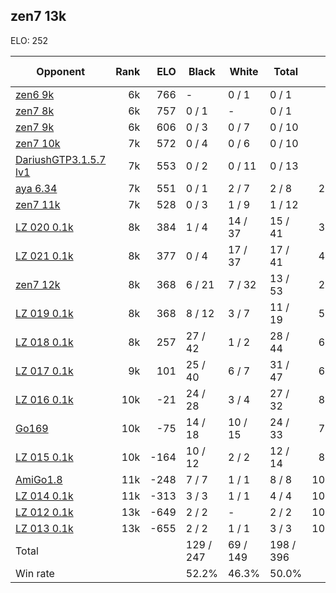 ## zen7 13k ##

ELO: 252

Opponent | Rank | ELO | Black | White | Total | Win rate
---------|-----:|----:|-------|-------|-------|-------:
[zen6 9k](zen6%209k.md) | 6k | 766 | - | 0 / 1 | 0 / 1 | 0.0%
[zen7 8k](zen7%208k.md) | 6k | 757 | 0 / 1 | - | 0 / 1 | 0.0%
[zen7 9k](zen7%209k.md) | 6k | 606 | 0 / 3 | 0 / 7 | 0 / 10 | 0.0%
[zen7 10k](zen7%2010k.md) | 7k | 572 | 0 / 4 | 0 / 6 | 0 / 10 | 0.0%
[DariushGTP3.1.5.7 lv1](DariushGTP3.1.5.7%20lv1.md) | 7k | 553 | 0 / 2 | 0 / 11 | 0 / 13 | 0.0%
[aya 6.34](aya%206.34.md) | 7k | 551 | 0 / 1 | 2 / 7 | 2 / 8 | 25.0%
[zen7 11k](zen7%2011k.md) | 7k | 528 | 0 / 3 | 1 / 9 | 1 / 12 | 8.3%
[LZ 020 0.1k](LZ%20020%200.1k.md) | 8k | 384 | 1 / 4 | 14 / 37 | 15 / 41 | 36.6%
[LZ 021 0.1k](LZ%20021%200.1k.md) | 8k | 377 | 0 / 4 | 17 / 37 | 17 / 41 | 41.5%
[zen7 12k](zen7%2012k.md) | 8k | 368 | 6 / 21 | 7 / 32 | 13 / 53 | 24.5%
[LZ 019 0.1k](LZ%20019%200.1k.md) | 8k | 368 | 8 / 12 | 3 / 7 | 11 / 19 | 57.9%
[LZ 018 0.1k](LZ%20018%200.1k.md) | 8k | 257 | 27 / 42 | 1 / 2 | 28 / 44 | 63.6%
[LZ 017 0.1k](LZ%20017%200.1k.md) | 9k | 101 | 25 / 40 | 6 / 7 | 31 / 47 | 66.0%
[LZ 016 0.1k](LZ%20016%200.1k.md) | 10k | -21 | 24 / 28 | 3 / 4 | 27 / 32 | 84.4%
[Go169](Go169.md) | 10k | -75 | 14 / 18 | 10 / 15 | 24 / 33 | 72.7%
[LZ 015 0.1k](LZ%20015%200.1k.md) | 10k | -164 | 10 / 12 | 2 / 2 | 12 / 14 | 85.7%
[AmiGo1.8](AmiGo1.8.md) | 11k | -248 | 7 / 7 | 1 / 1 | 8 / 8 | 100.0%
[LZ 014 0.1k](LZ%20014%200.1k.md) | 11k | -313 | 3 / 3 | 1 / 1 | 4 / 4 | 100.0%
[LZ 012 0.1k](LZ%20012%200.1k.md) | 13k | -649 | 2 / 2 | - | 2 / 2 | 100.0%
[LZ 013 0.1k](LZ%20013%200.1k.md) | 13k | -655 | 2 / 2 | 1 / 1 | 3 / 3 | 100.0%
Total | | | 129 / 247 | 69 / 149 | 198 / 396 | 
Win rate| | | 52.2% | 46.3% | 50.0% | 
